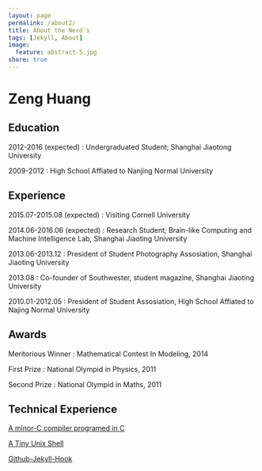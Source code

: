 ```yaml
---
layout: page
permalink: /about2/
title: About the Nerd's
tags: [Jekyll, About]
image:
  feature: abstract-5.jpg
share: true
---
```


Zeng Huang
============




 
Education
---------
 
2012-2016 (expected)
:   Undergraduated Student; Shanghai Jiaotong University
 
2009-2012
:   High School Affiated to Nanjing Normal University
 
Experience
----------
 
2015.07-2015.08 (expected)
:	Visiting Cornell University

2014.06-2016.06 (expected)
:	Research Student; Brain-like Computing and Machine Intelligence Lab, Shanghai Jiaoting University

2013.06-2013.12
:	President of Student Photography Assosiation, Shanghai Jiaoting University
 
2013.08
:	Co-founder of Southwester, student magazine, Shanghai Jiaoting University

2010.01-2012.05
:	President of Student Assosiation, High School Affiated to Najing Normal University

Awards
-----------
Meritorious Winner
:	Mathematical Contest In Modeling, 2014

First Prize
:	National Olympid in Physics, 2011

Second Prize
:	National Olympid in Maths, 2011


Technical Experience
--------------------
[A minor-C compiler programed in C](https://github.com/ImaginationZ/CCompiler)

[A Tiny Unix Shell](https://github.com/ImaginationZ/Shell)

[Github-Jekyll-Hook](https://github.com/ImaginationZ/Github-Jekyll-Hook)
